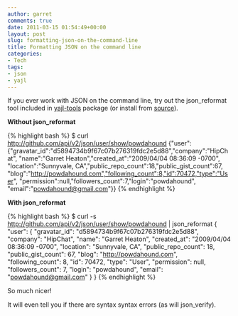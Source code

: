 ```yaml
---
author: garret
comments: true
date: 2011-03-15 01:54:49+00:00
layout: post
slug: formatting-json-on-the-command-line
title: Formatting JSON on the command line
categories:
- Tech
tags:
- json
- yajl
---
```


If you ever work with JSON on the command line, try out the json_reformat tool included in [yajl-tools](http://packages.ubuntu.com/lucid/yajl-tools) package (or install from [source](http://lloyd.github.com/yajl/)).

**Without json_reformat**

{% highlight bash %}
$ curl http://github.com/api/v2/json/user/show/powdahound
{"user":{"gravatar_id":"d5894734b9f67c07b276319fdc2e5d88","company":"HipChat",
"name":"Garret Heaton","created_at":"2009/04/04 08:36:09 -0700",
"location":"Sunnyvale, CA","public_repo_count":18,"public_gist_count":67,
"blog":"http://powdahound.com","following_count":8,"id":70472,"type":"User",
"permission":null,"followers_count":7,"login":"powdahound",
"email":"powdahound@gmail.com"}}
{% endhighlight %}

**With json_reformat**

{% highlight bash %}
$ curl -s http://github.com/api/v2/json/user/show/powdahound | json_reformat
{
  "user": {
    "gravatar_id": "d5894734b9f67c07b276319fdc2e5d88",
    "company": "HipChat",
    "name": "Garret Heaton",
    "created_at": "2009/04/04 08:36:09 -0700",
    "location": "Sunnyvale, CA",
    "public_repo_count": 18,
    "public_gist_count": 67,
    "blog": "http://powdahound.com",
    "following_count": 8,
    "id": 70472,
    "type": "User",
    "permission": null,
    "followers_count": 7,
    "login": "powdahound",
    "email": "powdahound@gmail.com"
  }
}
{% endhighlight %}

So much nicer!

It will even tell you if there are syntax syntax errors (as will json_verify).
